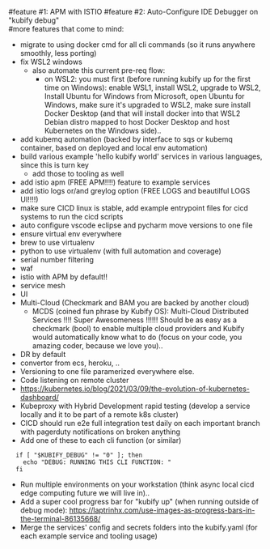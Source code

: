 #feature #1: APM with ISTIO
#feature #2: Auto-Configure IDE Debugger on "kubify debug"  
#more features that come to mind:
- migrate to using docker cmd for all cli commands (so it runs anywhere smoothly, less porting)
- fix WSL2 windows
  - also automate this current pre-req flow: 
      - on WSL2: you must first (before running kubify up for the first time on Windows): enable WSL1, install WSL2, upgrade to WSL2, Install Ubuntu for Windows from Microsoft, open Ubuntu for Windows, make sure it's upgraded to WSL2, make sure install Docker Desktop (and that will install docker into that WSL2 Debian distro mapped to host Docker Desktop and host Kubernetes on the Windows side).. 
- add kubemq automation (backed by interface to sqs or kubemq container, based on deployed and local env automation)
- build various example 'hello kubify world' services in various languages, since this is turn key
  - add those to tooling as well
- add istio apm (FREE APM!!!!) feature to example services
- add istio logs or/and greylog option (FREE LOGS and beautilful LOGS UI!!!!)
- make sure CICD linux is stable, add example entrypoint files for cicd systems to run the cicd scripts
- auto configure vscode eclipse and pycharm move versions to one file
- ensure virtual env everywhere
- brew to use virtualenv
- python to use virtualenv (with full automation and coverage)
- serial number filtering 
- waf
- istio with APM by default!!
- service mesh
- UI
- Multi-Cloud (Checkmark and BAM you are backed by another cloud)
	- MCDS (coined fun phrase by Kubify OS): Multi-Cloud Distributed Services !!!! Super Awesomeness !!!!!! Should be as easy as a checkmark (bool) to enable multiple cloud providers and Kubify would automatically know what to do (focus on your code, you amazing coder, because we love you)..
- DR by default 
- convertor from ecs, heroku, ..
- Versioning to one file paramerized everywhere else. 
- Code listening on remote cluster
- https://kubernetes.io/blog/2021/03/09/the-evolution-of-kubernetes-dashboard/
- Kubeproxy with Hybrid Development rapid testing (develop a service locally and it to be part of a remote k8s cluster)
- CICD should run e2e full integration test daily on each important branch with pagerduty notifications on broken anything
- Add one of these to each cli function (or similar)
```
  if [ "$KUBIFY_DEBUG" != "0" ]; then
    echo "DEBUG: RUNNING THIS CLI FUNCTION: "
  fi
```
- Run multiple environments on your workstation (think async local cicd edge computing future we will live in)..
- Add a super cool progress bar for "kubify up" (when running outside of debug mode): https://laptrinhx.com/use-images-as-progress-bars-in-the-terminal-86135668/
- Merge the services' config and secrets folders into the kubify.yaml (for each example service and tooling usage)